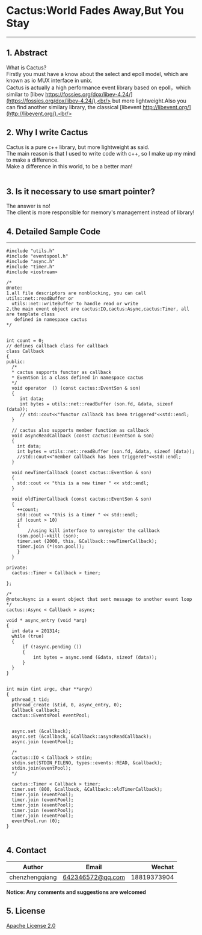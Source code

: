 # Cactus:World Fades Away,But You Stay
---
## 1. Abstract
What is Cactus?<br/>
Firstly you must have a know about the select and epoll model, which are known as io MUX interface in unix.<br/> 
Cactus is actually a high performance event library based on epoll，which similar to [libev https://fossies.org/dox/libev-4.24/](https://fossies.org/dox/libev-4.24/),<br/>
but more lightweight.Also you can find another similary library, the classical [libevent http://libevent.org/](http://libevent.org/).<br/>

## 2. Why I write Cactus
Cactus is a pure c++ library, but more lightweight as said.<br/> 
The main reason is that I used to write code with c++, so I make up my mind to make a difference.<br/>
Make a difference in this world, to be a better man!<br/> 
<br/>

## 3. Is it necessary to use smart pointer?
The answer is no!<br/>
The client is more responsible for memory's management instead of library!<br/>

## 4. Detailed Sample Code
-----------
``` 
#include "utils.h"
#include "eventspool.h"
#include "async.h"
#include "timer.h"
#include <iostream>

/*
@note:
1.all file descriptors are nonblocking, you can call utils::net::readBuffer or 
  utils::net::writeBuffer to handle read or write
2.the main event object are cactus:IO,cactus:Async,cactus:Timer, all are template class 
   defined in namespace cactus
*/


int count = 0;
// defines callback class for callback
class Callback
{
public:
  /* 
  * cactus supports functor as callback 
  * EventSon is a class defined in namespace cactus
  */
  void operator  () (const cactus::EventSon & son)
  {
     int data;
     int bytes = utils::net::readBuffer (son.fd, &data, sizeof (data));
     // std::cout<<"functor callback has been triggered"<<std::endl;
  }
  
  // cactus also supports member function as callback 
  void asyncReadCallback (const cactus::EventSon & son)
  {
    int data;
    int bytes = utils::net::readBuffer (son.fd, &data, sizeof (data));
    //std::cout<<"member callback has been triggered"<<std::endl;
  }

  void newTimerCallback (const cactus::EventSon & son)
  {
    std::cout << "this is a new timer " << std::endl;
  }

  void oldTimerCallback (const cactus::EventSon & son)
  {
    ++count;
    std::cout << "this is a timer " << std::endl;
    if (count > 10)
    {
        //using kill interface to unregister the callback
	(son.pool)->kill (son);
	timer.set (2000, this, &Callback::newTimerCallback);
	timer.join (*(son.pool));
    }
  }

private:
  cactus::Timer < Callback > timer;

};

/*
@note:Async is a event object that sent message to another event loop
*/
cactus::Async < Callback > async;

void * async_entry (void *arg)
{
  int data = 201314;
  while (true)
  {
      if (!async.pending ())
      {
          int bytes = async.send (&data, sizeof (data));
      }
  }
}


int main (int argc, char **argv)
{
  pthread_t tid;
  pthread_create (&tid, 0, async_entry, 0);
  Callback callback;
  cactus::EventsPool eventPool;
  
  
  async.set (&callback);
  async.set (&callback, &Callback::asyncReadCallback);
  async.join (eventPool);
  
  /*
  cactus::IO < Callback > stdin;
  stdin.set(STDIN_FILENO, types::events::READ, &callback);
  stdin.join(eventPool);
  */
  
  cactus::Timer < Callback > timer;
  timer.set (800, &callback, &Callback::oldTimerCallback);
  timer.join (eventPool);
  timer.join (eventPool);
  timer.join (eventPool);
  timer.join (eventPool);
  timer.join (eventPool);
  eventPool.run (0);
}
  
```

## 4. Contact

|Author          | Email            | Wechat      |
| ---------------|:----------------:| -----------:|
| chenzhengqiang | 642346572@qq.com | 18819373904 |

**Notice:  Any comments and suggestions are welcomed**

## 5. License
[Apache License 2.0](./LICENSE)
